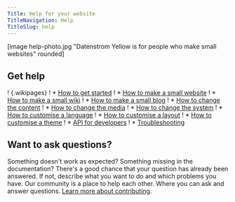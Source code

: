 ```yaml
---
Title: Help for your website
TitleNavigation: Help
TitleSlug: help
---
```

[image help-photo.jpg "Datenstrom Yellow is for people who make small websites" rounded]

## Get help

! {.wikipages}
! * [How to get started](how-to-get-started)
! * [How to make a small website](how-to-make-a-small-website)
! * [How to make a small wiki](how-to-make-a-small-wiki)
! * [How to make a small blog](how-to-make-a-small-blog)
! * [How to change the content](how-to-change-the-content)
! * [How to change the media](how-to-change-the-media)
! * [How to change the system](how-to-change-the-system)
! * [How to customise a language](how-to-customise-a-language)
! * [How to customise a layout](how-to-customise-a-layout)
! * [How to customise a theme](how-to-customise-a-theme)
! * [API for developers](api-for-developers)
! * [Troubleshooting](troubleshooting)

## Want to ask questions?

Something doesn't work as expected? Something missing in the documentation? There's a good chance that your question has already been answered. If not, describe what you want to do and which problems you have. Our community is a place to help each other. Where you can ask and answer questions. [Learn more about contributing](contributing-guidelines). 
